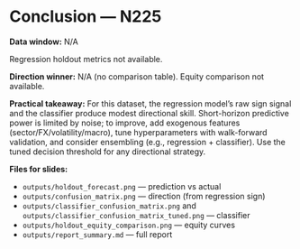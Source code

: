 # Conclusion — N225

**Data window:** N/A

Regression holdout metrics not available.

**Direction winner:** N/A (no comparison table).
Equity comparison not available.

**Practical takeaway:** For this dataset, the regression model’s raw sign signal and the classifier produce modest directional skill. Short-horizon predictive power is limited by noise; to improve, add exogenous features (sector/FX/volatility/macro), tune hyperparameters with walk-forward validation, and consider ensembling (e.g., regression + classifier). Use the tuned decision threshold for any directional strategy.

**Files for slides:**
- `outputs/holdout_forecast.png` — prediction vs actual
- `outputs/confusion_matrix.png` — direction (from regression sign)
- `outputs/classifier_confusion_matrix.png` and `outputs/classifier_confusion_matrix_tuned.png` — classifier
- `outputs/holdout_equity_comparison.png` — equity curves
- `outputs/report_summary.md` — full report